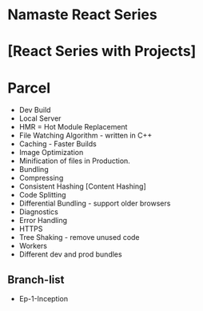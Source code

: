 # Namaste React Series


# \[React Series with Projects\]

# Parcel
- Dev Build
- Local Server
- HMR = Hot Module Replacement
- File Watching Algorithm - written in C++
- Caching - Faster Builds
- Image Optimization
- Minification of files in Production.
- Bundling
- Compressing
- Consistent Hashing [Content Hashing]
- Code Splitting
- Differential Bundling - support older browsers
- Diagnostics
- Error Handling
- HTTPS
- Tree Shaking - remove unused code
- Workers
- Different dev and prod bundles



## Branch-list

- Ep-1-Inception



